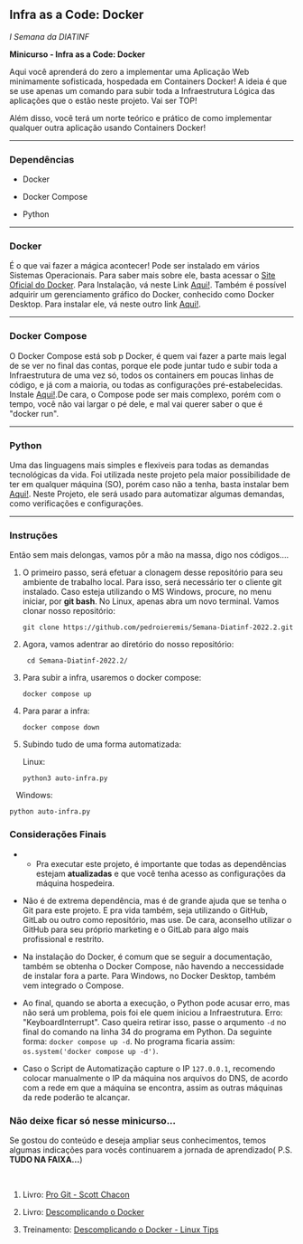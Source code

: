 ## Infra as a Code: Docker

_I Semana da DIATINF_

__Minicurso - Infra as a Code: Docker__

Aqui você aprenderá do zero a implementar uma Aplicação Web minimamente sofisticada, hospedada em Containers Docker! A ideia é que se use apenas um comando para subir toda a Infraestrutura Lógica das aplicações que o estão neste projeto. Vai ser TOP!

Além disso, você terá um norte teórico e prático de como implementar qualquer outra aplicação usando Containers Docker!

---

### Dependências

- Docker

- Docker Compose

- Python

---

### Docker

É o que vai fazer a mágica acontecer! Pode ser instalado em vários Sistemas Operacionais. Para saber mais sobre ele, basta acessar o [Site Oficial do Docker](https://www.docker.com/). Para Instalação, vá neste Link [Aqui!](https://docs.docker.com/engine/install/). Também é possível adquirir um gerenciamento gráfico do Docker, conhecido como Docker Desktop. Para instalar ele, vá neste outro link [Aqui!](https://docs.docker.com/desktop/).

---

### Docker Compose

O Docker Compose está sob p Docker, é quem vai fazer a parte mais legal de se ver no final das contas, porque ele pode juntar tudo e subir toda a Infraestrutura de uma vez só, todos os containers em poucas linhas de código, e já com a maioria, ou todas as configurações pré-estabelecidas. Instale [Aqui!](https://docs.docker.com/compose/install/).De cara, o Compose pode ser mais complexo, porém com o tempo, você não vai largar o pé dele, e mal vai querer saber o que é "docker run".

---

### Python

Uma das linguagens mais simples e flexiveis para todas as demandas tecnológicas da vida. Foi utilizada neste projeto pela maior possibilidade de ter em qualquer máquina (SO), porém caso não a tenha, basta instalar bem [Aqui!](https://www.python.org/downloads/). Neste Projeto, ele será usado para automatizar algumas demandas, como verificações e  configurações.

---

### Instruções

Então sem mais delongas, vamos pôr a mão na massa, digo nos códigos....

1. O primeiro passo, será efetuar a clonagem desse repositório para seu ambiente de trabalho local. Para isso, será necessário ter o cliente git instalado. Caso esteja utilizando o MS Windows, procure, no menu iniciar,  por **git bash**. No Linux, apenas abra um novo terminal. Vamos clonar nosso repositório:
   
   ```shell
   git clone https://github.com/pedroieremis/Semana-Diatinf-2022.2.git
   ```

2. Agora, vamos adentrar ao diretório do nosso repositório:
   
   ```shell
    cd Semana-Diatinf-2022.2/
   ```

3. Para subir a infra, usaremos o docker compose:
   
   ```shell
   docker compose up
   ```

4. Para parar a infra:
   
   ```shell
   docker compose down
   ```

5. Subindo tudo de uma forma automatizada:
   
   Linux:
   
   ```shell
   python3 auto-infra.py
   ```

   Windows:

```shell
python auto-infra.py
```

### Considerações Finais

- - Pra executar este projeto, é importante que todas as dependências estejam __atualizadas__ e que você tenha acesso as configurações da máquina hospedeira.

- Não é de extrema dependência, mas é de grande ajuda que se tenha o Git para este projeto. E pra vida também, seja utilizando o GitHub, GitLab ou outro como repositório, mas use. De cara, aconselho utilizar o GitHub para seu próprio marketing e o GitLab para algo mais profissional e restrito.

- Na instalação do Docker, é comum que se seguir a documentação, também se obtenha o Docker Compose, não havendo a neccessidade de instalar fora a parte. Para Windows, no Docker Desktop, também vem integrado o Compose.

- Ao final, quando se aborta a execução, o Python pode acusar erro, mas não será um problema, pois foi ele quem iniciou a Infraestrutura. Erro: "KeyboardInterrupt". Caso queira retirar isso, passe o arqumento ``-d`` no final do comando na linha 34 do programa em Python. Da seguinte forma: ``docker compose up -d``. No programa ficaria assim: ``os.system('docker compose up -d')``.

- Caso o Script de Automatização capture o IP ``127.0.0.1``, recomendo colocar manualmente o IP da máquina nos arquivos do DNS, de acordo com a rede em que a máquina se encontra, assim as outras máquinas da rede poderão te alcançar.


### Não deixe ficar só nesse minicurso...

Se gostou do conteúdo e deseja ampliar seus conhecimentos, temos algumas indicações para vocês continuarem a jornada de aprendizado( P.S. **TUDO NA FAIXA...**)

    

1. Livro: [Pro Git - Scott Chacon](https://git-scm.com/book/pt-br/v2)

2. Livro: [Descomplicando o Docker](https://livro.descomplicandodocker.com.br/chapters/chapter_00.html)

3. Treinamento: [Descomplicando o Docker - Linux Tips ](https://www.linuxtips.io/course/descomplicando-o-docker)
